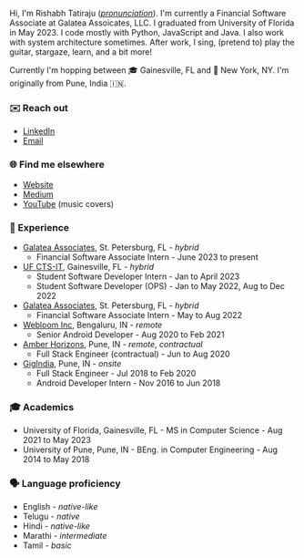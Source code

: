 Hi, I'm Rishabh Tatiraju (_[pronunciation](https://github.com/rtdtwo/rtdtwo/blob/main/name-help.md)_). I'm currently a Financial Software Associate at Galatea Assoicates, LLC. I graduated from University of Florida in May 2023. I code mostly with Python, JavaScript and Java. I also work with system architecture sometimes. After work, I sing, (pretend to) play the guitar, stargaze, learn, and a bit more!

Currently I'm hopping between 🎓 Gainesville, FL and 🗽 New York, NY. I'm originally from Pune, India 🇮🇳.

### ✉️ Reach out
- [LinkedIn](https://www.linkedin.com/in/rishabhtatiraju/)
- [Email](mailto:tatiraju.rishabh@gmail.com)

### 🌐 Find me elsewhere
- [Website](https://rishabh.blog)
- [Medium](https://rtdtwo.medium.com)
- [YouTube](https://www.youtube.com/@rishabhtatirajumusic3656) (music covers)

### 💼 Experience
- [Galatea Associates](https://www.galatea-associates.com), St. Petersburg, FL - _hybrid_
  - Financial Software Associate Intern - June 2023 to present 
- [UF CTS-IT](https://www.ctsi.ufl.edu/research/study-design-and-analysis/informatics-consulting), Gainesville, FL - _hybrid_
  - Student Software Developer Intern - Jan to April 2023
  - Student Software Developer (OPS) - Jan to May 2022, Aug to Dec 2022
- [Galatea Associates](https://www.galatea-associates.com), St. Petersburg, FL - _hybrid_
  - Financial Software Associate Intern - May to Aug 2022 
- [Webloom Inc](https://www.webloominc.com), Bengaluru, IN - _remote_
  - Senior Android Developer - Aug 2020 to Feb 2021 
- [Amber Horizons](https://theamberhorizons.com), Pune, IN - _remote_, _contractual_
  -  Full Stack Engineer (contractual) - Jun to Aug 2020
- [GigIndia](https://gigindia.in), Pune, IN - _onsite_
  -  Full Stack Engineer - Jul 2018 to Feb 2020
  -  Android Developer Intern - Nov 2016 to Jun 2018

### 🎓 Academics
- University of Florida, Gainesville, FL - MS in Computer Science - Aug 2021 to May 2023
- University of Pune, Pune, IN - BEng. in Computer Engineering - Aug 2014 to May 2018

### 🗣️ Language proficiency
- English - _native-like_
- Telugu - _native_
- Hindi - _native-like_
- Marathi - _intermediate_
- Tamil - _basic_
